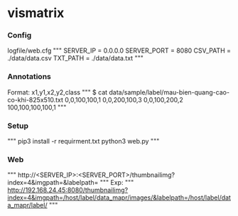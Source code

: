 # vismatrix
### Config
logfile/web.cfg
"""
SERVER_IP = 0.0.0.0
SERVER_PORT = 8080
CSV_PATH = ./data/data.csv
TXT_PATH = ./data/data.txt
"""
### Annotations
Format: x1,y1,x2,y2,class
"""
$ cat data/sample/label/mau-bien-quang-cao-co-khi-825x510.txt
0,0,100,100,1
0,0,200,100,3
0,0,100,200,2
100,100,100,100,1
"""
### Setup
"""
pip3 install -r requirment.txt
python3 web.py
"""
### Web
"""
http://<SERVER_IP>:<SERVER_PORT>/thumbnailimg?index=4&imgpath=<Path to images>&labelpath=<Path to annotations>
"""
Exp:
"""
http://192.168.24.45:8080/thumbnailimg?index=4&imgpath=/host/label/data_mapr/images/&labelpath=/host/label/data_mapr/label/
"""
